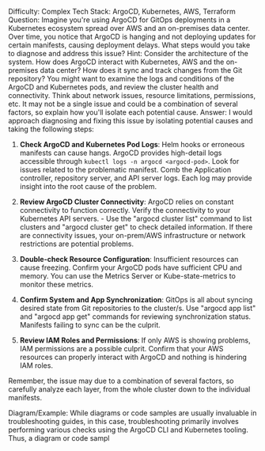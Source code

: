 Difficulty: Complex
Tech Stack: ArgoCD, Kubernetes, AWS, Terraform
Question: Imagine you're using ArgoCD for GitOps deployments in a Kubernetes ecosystem spread over AWS and an on-premises data center. Over time, you notice that ArgoCD is hanging and not deploying updates for certain manifests, causing deployment delays. What steps would you take to diagnose and address this issue?
Hint: Consider the architecture of the system. How does ArgoCD interact with Kubernetes, AWS and the on-premises data center? How does it sync and track changes from the Git repository? You might want to examine the logs and conditions of the ArgoCD and Kubernetes pods, and review the cluster health and connectivity. Think about network issues, resource limitations, permissions, etc. It may not be a single issue and could be a combination of several factors, so explain how you'll isolate each potential cause.
Answer: I would approach diagnosing and fixing this issue by isolating potential causes and taking the following steps:

1. **Check ArgoCD and Kubernetes Pod Logs**: Helm hooks or erroneous manifests can cause hangs. ArgoCD provides high-detail logs accessible through `kubectl logs -n argocd <argocd-pod>`. Look for issues related to the problematic manifest. Comb the Application controller, repository server, and API server logs. Each log may provide insight into the root cause of the problem.

2. **Review ArgoCD Cluster Connectivity**: ArgoCD relies on constant connectivity to function correctly. Verify the connectivity to your Kubernetes API servers. - Use the "argocd cluster list" command to list clusters and "argocd cluster get" to check detailed information. If there are connectivity issues, your on-prem/AWS infrastructure or network restrictions are potential problems.

3. **Double-check Resource Configuration**: Insufficient resources can cause freezing. Confirm your ArgoCD pods have sufficient CPU and memory. You can use the Metrics Server or Kube-state-metrics to monitor these metrics.

4. **Confirm System and App Synchronization**: GitOps is all about syncing desired state from Git repositories to the cluster/s. Use "argocd app list" and "argocd app get" commands for reviewing synchronization status. Manifests failing to sync can be the culprit.

5. **Review IAM Roles and Permissions**: If only AWS is showing problems, IAM permissions are a possible culprit. Confirm that your AWS resources can properly interact with ArgoCD and nothing is hindering IAM roles.

Remember, the issue may due to a combination of several factors, so carefully analyze each layer, from the whole cluster down to the individual manifests. 

Diagram/Example:
While diagrams or code samples are usually invaluable in troubleshooting guides, in this case, troubleshooting primarily involves performing various checks using the ArgoCD CLI and Kubernetes tooling. Thus, a diagram or code sampl